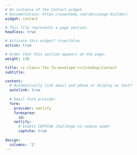 ```yaml
---
# An instance of the Contact widget.
# Documentation: https://wowchemy.com/docs/page-builder/
widget: contact

# This file represents a page section.
headless: true

# Activate this widget? true/false
active: true

# Order that this section appears on the page.
weight: 130

title: <i class='fas fa-envelope'></i>&nbsp;Contact
subtitle:

content:
  # Automatically link email and phone or display as text?
  autolink: true
  
  # Email form provider
  form:
    provider: netlify
    formspree:
      id:
    netlify:
      # Enable CAPTCHA challenge to reduce spam?
      captcha: true
  
design:
  columns: '2'
---
```

